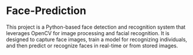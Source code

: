 # Face-Prediction
This project is a Python-based face detection and recognition system that leverages OpenCV for image processing and facial recognition. It is designed to capture face images, train a model for recognizing individuals, and then predict or recognize faces in real-time or from stored images.
